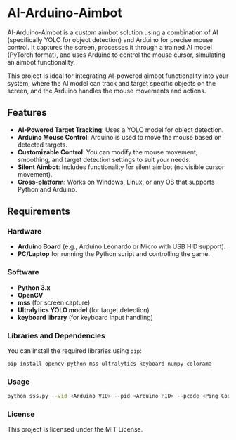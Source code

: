 # AI-Arduino-Aimbot

AI-Arduino-Aimbot is a custom aimbot solution using a combination of AI (specifically YOLO for object detection) and Arduino for precise mouse control. It captures the screen, processes it through a trained AI model (PyTorch format), and uses Arduino to control the mouse cursor, simulating an aimbot functionality.

This project is ideal for integrating AI-powered aimbot functionality into your system, where the AI model can track and target specific objects on the screen, and the Arduino handles the mouse movements and actions.

## Features
- **AI-Powered Target Tracking**: Uses a YOLO model for object detection.
- **Arduino Mouse Control**: Arduino is used to move the mouse based on detected targets.
- **Customizable Control**: You can modify the mouse movement, smoothing, and target detection settings to suit your needs.
- **Silent Aimbot**: Includes functionality for silent aimbot (no visible cursor movement).
- **Cross-platform**: Works on Windows, Linux, or any OS that supports Python and Arduino.

## Requirements

### Hardware
- **Arduino Board** (e.g., Arduino Leonardo or Micro with USB HID support).
- **PC/Laptop** for running the Python script and controlling the game.

### Software
- **Python 3.x**
- **OpenCV**
- **mss** (for screen capture)
- **Ultralytics YOLO model** (for target detection)
- **keyboard library** (for keyboard input handling)

### Libraries and Dependencies
You can install the required libraries using `pip`:

```bash
pip install opencv-python mss ultralytics keyboard numpy colorama
```
### Usage
```bash
python sss.py --vid <Arduino VID> --pid <Arduino PID> --pcode <Ping Code from your Arduino Firmware>
```
### License
This project is licensed under the MIT License.
